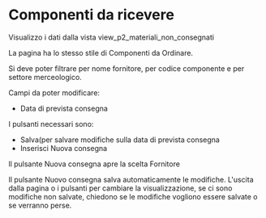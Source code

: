 # Componenti da ricevere

Visualizzo i dati dalla vista view\_p2\_materiali\_non\_consegnati

La pagina ha lo stesso stile di Componenti da Ordinare.

Si deve poter filtrare per nome fornitore, per codice componente e per settore merceologico.

Campi da poter modificare:

* Data di prevista consegna

I pulsanti necessari sono:

* Salva(per salvare modifiche sulla data di prevista consegna
* Inserisci Nuova consegna

ll pulsante Nuova consegna apre la scelta Fornitore

Il pulsante Nuovo consegna salva automaticamente le modifiche. L'uscita dalla pagina o i pulsanti per cambiare la visualizzazione, se ci sono modifiche non salvate, chiedono se le modifiche vogliono essere salvate o se verranno perse.

